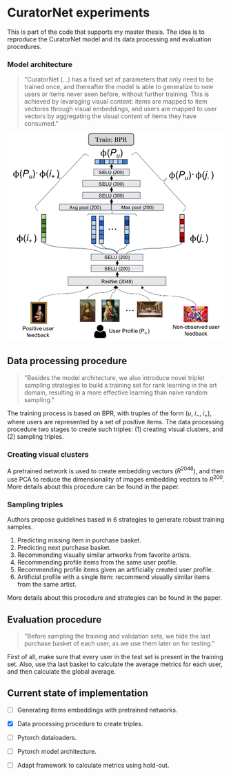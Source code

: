 # CuratorNet experiments

This is part of the code that supports my master thesis. The idea is to reproduce the CuratorNet model and its data processing and evaluation procedures.

### Model architecture

> "CuratorNet (...) has a fixed set of parameters that only need to be trained once, and thereafter the model is able to generalize to new users or items never seen before, without further training. This is achieved by levaraging visual content: items are mapped to item vectores through visual embeddings, and users are mapped to user vectors by aggregating the visual content of items they have consumed."

![model_architecture](assets/model_architecture.png)

## Data processing procedure

> "Besides the model architecture, we also introduce novel triplet sampling strategies to build a training set for rank learning in the art domain, resulting in a more effective learning than naive random sampling."

The training process is based on BPR, with truples of the form ($u$, $i_{-}$, $i_{+}$), where users are represented by a set of positive items. The data processing procedure two stages to create such triples: (1) creating visual clusters, and (2) sampling triples.

### Creating visual clusters

A pretrained network is used to create embedding vectors ($R^{2048}$), and then use PCA to reduce the dimensionality of images embedding vectors to $R^{200}$. More details about this procedure can be found in the paper.

### Sampling triples

Authors propose guidelines based in 6 strategies to generate robust training samples.

1. Predicting missing item in purchase basket.
2. Predicting next purchase basket.
3. Recommending visually similar artworks from favorite artists.
4. Recommending profile items from the same user profile.
5. Recommending profile items given an artificially created user profile.
6. Artificial profile with a single item: recommend visually similar items from the same artist.

More details about this procedure and strategies can be found in the paper.

## Evaluation procedure

> "Before sampling the training and validation sets, we hide the last purchase basket of each user, as we use them later on for testing."

First of all, make sure that every user in the test set is present in the training set. Also, use tha last basket to calculate the average metrics for each user, and then calculate the global average.

## Current state of implementation

- [ ] Generating items embeddings with pretrained networks.
- [x] Data processing procedure to create triples.
- [ ] Pytorch dataloaders.
- [ ] Pytorch model architecture.
- [ ] Adapt framework to calculate metrics using hold-out.

